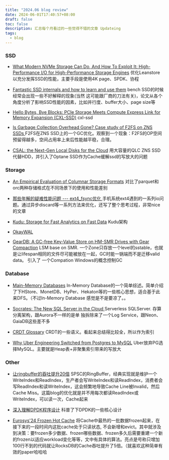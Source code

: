 ```yaml
---
title: "2024.06 blog review"
date: 2024-06-01T17:40:57+08:00
draft: false
toc: false
description: 汇总每个月看过的一些觉得不错的文章 Updateing
tags: 
  - blog
---
```


### SSD

- [What Modern NVMe Storage Can Do, And How To Exploit It: High-Performance I/O for High-Performance Storage Engines](https://www.vldb.org/pvldb/vol16/p2090-haas.pdf) 优化Leanstore以充分发挥SSD的性能，主要手段是使用4K page、SPDK、协程

- [Fantastic SSD internals and how to learn and use them](https://dl.acm.org/doi/10.1145/3534056.3534940) bench SSD的时候经常会出现一些不好解释的现象(当然 这可能跟厂商的刀法有关)，论文从各个角度分析了影响SSD性能的因素，比如并行度、buffer大小、page size等

- [Hello Bytes, Bye Blocks: PCIe Storage Meets Compute Express Link for Memory Expansion (CXL-SSD)](https://www.hotstorage.org/2022/camera-ready/hotstorage22-31/pdf/hotstorage22-31.pdf) cxl-ssd

- [Is Garbage Collection Overhead Gone? Case study of F2FS on ZNS SSDs
](https://dl.acm.org/doi/10.1145/3599691.3603409) F2FS在ZNS SSD上的一个GC优化。观察到一个现象：F2FS的OP空间预留得越多，空间占用率上来后性能越平稳，合理。

- [CSAL: the Next-Gen Local Disks for the Cloud](https://acsweb.ucsd.edu/~yaz093/slides/csal_eurosys_used_for_external.pdf) 用大容量的QLC ZNS SSD代替HDD，并引入了Optane SSD作为Cache缓解ssd的写放大的问题


### Storage
- [An Empirical Evaluation of Columnar Storage Formats](https://www.vldb.org/pvldb/vol17/p148-zeng.pdf) 对比了parquet和orc两种存储格式在不同场景下的使用和性能差别

- [那些年解的疑难性能问题 --- ext4_fsync优化
](https://zhuanlan.zhihu.com/p/339703328?utm_campaign=) 手机系统ext4遇到的一系列io问题。通过异步discard等一系列方法来优化，还写了整个思考过程，非常nice的文章

- [Kudu: Storage for Fast Analytics on Fast Data](https://blog.mwish.me/2022/10/30/Kudu-Storage-for-Fast-Analytics-on-Fast-Data/) Kudu架构

- [OkayWAL](https://bonsaidb.io/blog/introducing-okaywal/)

- [GearDB: A GC-free Key-Value Store on HM-SMR Drives with Gear Compaction](https://www.usenix.org/sites/default/files/conference/protected-files/fast19_slides_yao.pdf) LSM base on SMR. 一个Zone只存放一个level的sstable，也就是让lifespan相同的文件尽可能被放在一起，GC时能一锅端而不是迁移valid data。 引入了 一个Compation Windows的概念控制GC



### Database
- [Main-Memory Databases](https://db.in.tum.de/teaching/ss16/moderndbs/chapter8.pdf) In-Memory Database的一个简单综述。简单介绍了下HStore、MonetDB、HyPer、Hekaton等的一些核心思想，适合基于此来DFS。（不过In-Memory Database 感觉是不是要凉了。。

- [Socrates: The New SQL Server in the Cloud
](https://zhuanlan.zhihu.com/p/401929134)Serverless SQLServer. 存算分离架构，跟Aurora不一样的是单 独拆除来了一个Log Service，跟Neon、GaiaDB这些差不多

- [CRDT Glossary](https://crdt.tech/glossary) CRDT的一些语义。看起来总结得比较全，所以作为索引

- [Why Uber Engineering Switched from Postgres to MySQL](https://www.uber.com/en-HK/blog/postgres-to-mysql-migration/) Uber放弃PG选择MySQL。主要就是Heap表+非聚集索引带来的写放大

### Other

- [让ringbuffer的吞吐提升20倍](https://rigtorp.se/ringbuffer/) SPSC的RingBuffer，经典实现就是维护一个WriteIndex和ReadIndex，生产者会写WriteIndex和读ReadIndex，消费者会写ReadIndex和读WriteIndex，这会频繁地导致Cache Line被Invalid，然后Cache Miss。这篇blog的优化就是并不用每次都读ReadIndex或WriteIndex，可以读一次，Cache起来


- [深入理解DPDK程序设计](https://zhuanlan.zhihu.com/p/392612981) 科普了下DPDK的一些核心设计

- [Eurosys'24 Frozen Hot Cache](https://www.pdl.cmu.edu/ftp/Storage/FrozenHot-Eurosys23.pdf) 将Cache中最热的一批数据frozen起来，在接下来的一段时间内这批cache处于只读状态, 不会新增和evict。其中就涉及到决策：要frozen多少数据、frozen哪些数据、frozen多久后需要重建一个新的frozen以适应workload变化等等，文中有具体的算法。亮点是号称只增加100行不到的代码就让RocksDB的Cache吞吐提升了5倍。（就喜欢这种简单有效的paper哈哈哈